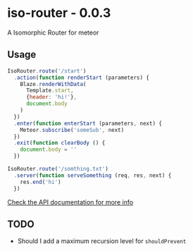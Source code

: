 # iso-router - 0.0.3
A Isomorphic Router for meteor

## Usage

```js
IsoRouter.route('/start')
  .action(function renderStart (parameters) {
    Blaze.renderWithData(
      Template.start,
      {header: 'hi!'},
      document.body
    )
  })
  .enter(function enterStart (parameters, next) {
    Meteor.subscribe('someSub', next)
  })
  .exit(function clearBody () {
    document.body = ''
  })

IsoRouter.route('/somthing.txt')
  .server(function serveSomething (req, res, next) {
    res.end('hi')
  })
```

[Check the API documentation for more info](https://github.com/Kriegslustig/meteor-iso-router/blob/master/DOCS.md)

## TODO
* Should I add a maximum recursion level for `shouldPrevent`
